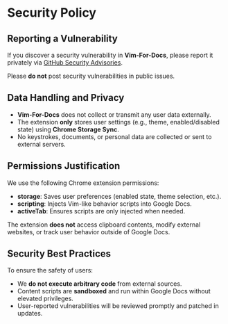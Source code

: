 # Security Policy

## Reporting a Vulnerability
If you discover a security vulnerability in **Vim-For-Docs**, please report it privately via [GitHub Security Advisories](https://github.com/greenstorm5417/Vim-For-Docs/security/advisories).

Please **do not** post security vulnerabilities in public issues.

## Data Handling and Privacy
- **Vim-For-Docs** does not collect or transmit any user data externally.
- The extension **only** stores user settings (e.g., theme, enabled/disabled state) using **Chrome Storage Sync**.
- No keystrokes, documents, or personal data are collected or sent to external servers.

## Permissions Justification
We use the following Chrome extension permissions:
- **storage**: Saves user preferences (enabled state, theme selection, etc.).
- **scripting**: Injects Vim-like behavior scripts into Google Docs.
- **activeTab**: Ensures scripts are only injected when needed.

The extension **does not** access clipboard contents, modify external websites, or track user behavior outside of Google Docs.

## Security Best Practices
To ensure the safety of users:
- We **do not execute arbitrary code** from external sources.
- Content scripts are **sandboxed** and run within Google Docs without elevated privileges.
- User-reported vulnerabilities will be reviewed promptly and patched in updates.
